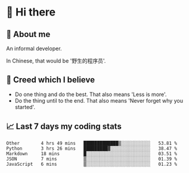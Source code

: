 # 👋 Hi there

## :speech_balloon: About me

An informal developer.

In Chinese, that would be '野生的程序员'.

## :see_no_evil: Creed which I believe

- Do one thing and do the best. That also means 'Less is more'.
- Do the thing until to the end. That also means 'Never forget why you started'.

## :chart_with_upwards_trend: Last 7 days my coding stats

<!--START_SECTION:waka-->
```text
Other        4 hrs 49 mins   █████████████▒░░░░░░░░░░░   53.81 % 
Python       3 hrs 26 mins   █████████▓░░░░░░░░░░░░░░░   38.47 % 
Markdown     18 mins         █░░░░░░░░░░░░░░░░░░░░░░░░   03.51 % 
JSON         7 mins          ▒░░░░░░░░░░░░░░░░░░░░░░░░   01.39 % 
JavaScript   6 mins          ▒░░░░░░░░░░░░░░░░░░░░░░░░   01.23 % 
```
<!--END_SECTION:waka-->
